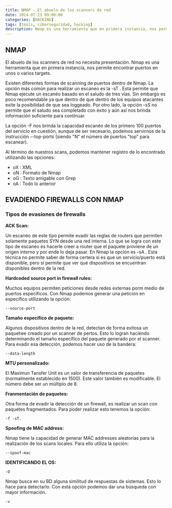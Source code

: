 ```yaml
---
title: NMAP - El abuelo de los scanners de red 
date: 2024-07-23 09:00:00 
categories: [HACKING]
tags: [tools, ciberseguridad, hacking]
description: Nmap es una herramienta que en primera instancia, nos permite encontrar puertos en unos o varios targets.
---
```


## NMAP

El abuelo de los scanners de red no necesita presentación. Nmap es una herramienta que en primera instancia, nos permite encontrar puertos en unos o varios targets.

Existen diferentes formas de scanning de puertos dentro de Nmap. La opción más común para realizar un escaneo es la -sT . Esta permite que Nmap ejecute un escanéo basado en el saludo de tres vías. Sin embargo es poco recomendable ya que dentro de que dentro de los equipos atacantes exite la posibilidad de que sea loggeado. Por otro lado, la opción -sS no permite que el saludo sea completado con éxito y aún así nos brinda información suficiente para continuar.

La opción -F nos brinda la capacidad escanéo de los primero 100 puertos del servicio en
cuestión, aunque de ser necesario, podemos servirnos de la instrucción --top-ports <N>
(siendo "N" el número de puertos "top" para escanear).

Al término de nuestros scans, podemos mantener registro de lo encontrado utilizando las opciones:

- oX : XML
- oN : Formato de Nmap
- oG : Texto amigable con Grep
- oA : Todo lo anterior


## EVADIENDO FIREWALLS CON NMAP

### Tipos de evasiones de firewalls

__ACK Scan:__

Un escanéo de este tipo permite evadir las reglas de routers que permiten solamente paquetes SYN desde una red interna. Lo que se logra con este tipo de escanéo es
hacerle creer a router que el paquete proviene de un origen interno y por ende lo deja pasar. En Nmap la opción es -sA . Esta técnica no permite saber de forma certera si es que un servicio/puerto está disponible, pero si permite que ver qué dispositivos se encuentran disponibles dentro de la red.

__Hardcoded source port in firewall rules:__

Muchos equipos permiten peticiones desde redes externas porm medio de puertos específicos. Con Nmap podemos generar una petición en específico utilizando la opción:

    --source-port 

__Tamaño específico de paquete:__

Algunos dispositivos dentro de la red, detectan de forma exitosa un paquetwe creado por un scanner de pertos. Esto lo logran haciéndo determinando el tamaño específico del paquete
generado por el scanner. Para evadir esa detección, podemos hacer uso de la bandera:

	--data-length 

__MTU personalizado:__

El Maximun Tansfer Unit es un valor de transferencia de paquetes (normalmente establecido en 1500). Este valor también es modificable. El número debe ser un múltiplo de 8.

__Franmentación de paquetes:__

Otra forma de evadir la detección de un firewall, es realizar un scan con paquetes fragmentados. Para poder realizar esto tenemos la opción:

    -f -sT.

__Spoofing de MAC address:__

Nmap tiene la capacidad de generar MAC addresses aleatorias para la realización de los scans locales. Para ello utiliza la opción: 

    --spoof-mac

__IDENTIFICANDO EL OS:__

    -O 
    
Nmap busca en su BD alguna similitud de respuestas de sistemas. Esto lo hace para detectarlo.
Con está opción podemos dar una búsqueda con mayor información.

    -v
